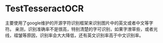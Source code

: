 # TestTesseractOCR
主要使用了google维护的开源字符识别框架来识别图片中的英文或者中文等字符。
亲测，识别准确率不是很高，特别清楚的字可识别，如果字潦草些，或者光线，褶皱等原因，识别率会大大降低，还有英文识别率高于中文识别率。
